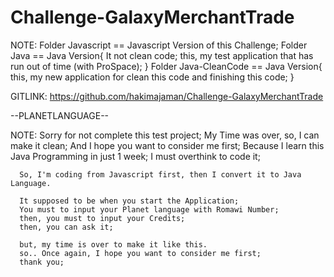 # Challenge-GalaxyMerchantTrade

NOTE:
      Folder Javascript == Javascript Version of this Challenge;
      Folder Java == Java Version{
        It not clean code;
        this, my test application that has run out of time (with ProSpace);
      }
      Folder Java-CleanCode == Java Version{
        this, my new application for clean this code and finishing this code;
      }

GITLINK:
https://github.com/hakimajaman/Challenge-GalaxyMerchantTrade

--PLANETLANGUAGE--

NOTE: Sorry for not complete this test project;
      My Time was over, so, I can make it clean;
      And I hope you want to consider me first;
      Because I learn this Java Programming in just 1 week;
      I must overthink to code it;

      So, I'm coding from Javascript first, then I convert it to Java Language.

      It supposed to be when you start the Application;
      You must to input your Planet language with Romawi Number;
      then, you must to input your Credits;
      then, you can ask it;

      but, my time is over to make it like this.
      so.. Once again, I hope you want to consider me first;
      thank you;

